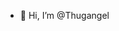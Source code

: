 - 👋 Hi, I’m @Thugangel



<!---
Thugangel/Thugangel is a ✨ special ✨ repository because its `README.md` (this file) appears on your GitHub profile.
You can click the Preview link to take a look at your changes.
--->
